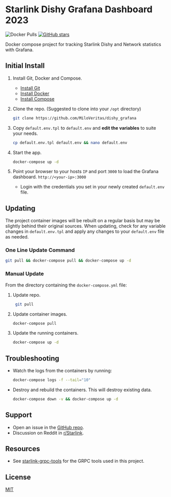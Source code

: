 # Starlink Dishy Grafana Dashboard 2023

![Docker Pulls](https://img.shields.io/docker/pulls/sponsianus/starlink-grpc-tools) [![GitHub stars](https://img.shields.io/github/stars/sponsianus/dishy_grafana)](https://github.com/sponsianus/dishy_grafana/stargazers)

Docker compose project for tracking Starlink Dishy and Network statistics with Grafana.

## Initial Install

1. Install Git, Docker and Compose.
    - [Install Git](https://git-scm.com/book/en/v2/Getting-Started-Installing-Git)
    - [Install Docker](https://docs.docker.com/get-docker)
    - [Install Compose](https://docs.docker.com/compose/install)

1. Clone the repo. (Suggested to clone into your `/opt` directory)

   ```bash
   git clone https://github.com/MiloVeritas/dishy_grafana

    ```

1. Copy `default.env.tpl` to `default.env` and **edit the variables** to suite your needs.

   ```bash
   cp default.env.tpl default.env && nano default.env
   ```

1. Start the app.

   ```bash
   docker-compose up -d
   ```

1. Point your browser to your hosts `IP` and port `3000` to load the Grafana dashboard. `http://<your-ip>:3000`

    - Login with the credentials you set in your newly created `default.env` file.

## Updating

The project container images will be rebuilt on a regular basis but may be slightly behind their original sources.
When updating, check for any variable changes in `default.env.tpl` and apply any changes to your `default.env` file as needed.

### One Line Update Command

```bash
git pull && docker-compose pull && docker-compose up -d
```

### Manual Update

From the directory containing the `docker-compose.yml` file:

1. Update repo.

   ```bash
    git pull
   ```

1. Update container images.

   ```bash
   docker-compose pull
   ```

1. Update the running containers.

   ```bash
   docker-compose up -d
   ```

## Troubleshooting

- Watch the logs from the containers by running:

   ```bash
   docker-compose logs -f --tail="10"
   ```

- Destroy and rebuild the containers. This will destroy existing data.

   ```bash
   docker-compose down -v && docker-compose up -d
   ```

## Support

   - Open an issue in the [GitHub repo](https://github.com/sponsianus/dishy_grafana/issues/new).
   - Discussion on Reddit in [r/Starlink](https://www.reddit.com/r/Starlink/comments/nhwb6w/dishy_grafana_monitoring/).

## Resources

- See [starlink-grpc-tools](https://github.com/sparky8512/starlink-grpc-tools) for the GRPC tools used in this project.

## License

[MIT](LICENSE.md)
